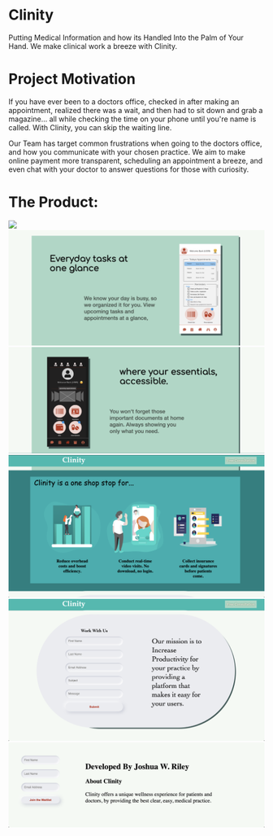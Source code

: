 # Clinity
Putting Medical Information and how its Handled Into the Palm of Your Hand. We make clinical work a breeze with Clinity.

# Project Motivation

If you have ever been to a doctors office, checked in after making an appointment,
realized there was a wait, and then had to sit down and grab a magazine... all while checking
the time on your phone until you're name is called. With Clinity, you can skip the waiting line. 

Our Team has target common frustrations when going to the doctors office, and how you communicate with
your chosen practice. We aim to make online payment more transparent, scheduling an appointment a breeze,
and even chat with your doctor to answer questions for those with curiosity.

# The Product:
<img src=".https://github.com/JustJoshRiley/Clinity/blob/main/resources/images/Screen%20Shot%202020-10-18%20at%205.19.27%20PM.png">

<img src="https://github.com/JustJoshRiley/Clinity/blob/main/resources/images/Screen%20Shot%202020-10-18%20at%205.19.42%20PM.png">

<img src="https://github.com/JustJoshRiley/Clinity/blob/main/resources/images/Screen%20Shot%202020-10-18%20at%205.19.53%20PM.png">

<img src="https://github.com/JustJoshRiley/Clinity/blob/main/resources/images/Screen%20Shot%202020-10-18%20at%205.20.07%20PM.png">

<img src="https://github.com/JustJoshRiley/Clinity/blob/main/resources/images/Screen%20Shot%202020-10-18%20at%205.20.21%20PM.png">

<img src="https://github.com/JustJoshRiley/Clinity/blob/main/resources/images/Screen%20Shot%202020-10-18%20at%205.20.29%20PM.png">
